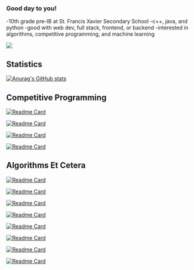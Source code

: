 ### Good day to you!
-10th grade pre-IB at St. Francis Xavier Secondary School
-c++, java, and python
-good with web dev, full stack, frontend, or backend 
-interested in algorithms, competitive programming, and machine learning

![](https://komarev.com/ghpvc/?username=C-FWES)

## Statistics

[![Anurag's GitHub stats](https://github-readme-stats.vercel.app/api?username=C-FWES)](https://github.com/anuraghazra/github-readme-stats)


## Competitive Programming


[![Readme Card](https://github-readme-stats.vercel.app/api/pin/?username=C-FWES&repo=CCC-Solutions)](https://github.com/C-FWES/CCC-Solutions)


[![Readme Card](https://github-readme-stats.vercel.app/api/pin/?username=C-FWES&repo=HackerRank-Solutions)](https://github.com/C-FWES/HackerRank-Solutions)


[![Readme Card](https://github-readme-stats.vercel.app/api/pin/?username=C-FWES&repo=Leetcode-Solutions)](https://github.com/C-FWES/Leetcode-Solutions)


[![Readme Card](https://github-readme-stats.vercel.app/api/pin/?username=C-FWES&repo=dmoj)](https://github.com/C-FWES/dmoj)


## Algorithms Et Cetera

[![Readme Card](https://github-readme-stats.vercel.app/api/pin/?username=C-FWES&repo=LinearRegression)](https://github.com/C-FWES/LinearRegression)


[![Readme Card](https://github-readme-stats.vercel.app/api/pin/?username=C-FWES&repo=PrisonersDillema)](https://github.com/C-FWES/PrisonersDillema)


[![Readme Card](https://github-readme-stats.vercel.app/api/pin/?username=C-FWES&repo=BenfordsLaw)](https://github.com/C-FWES/BenfordsLaw)


[![Readme Card](https://github-readme-stats.vercel.app/api/pin/?username=C-FWES&repo=twin-prime-conjecture)](https://github.com/C-FWES/twin-prime-conjecture)


[![Readme Card](https://github-readme-stats.vercel.app/api/pin/?username=C-FWES&repo=AutoCompleteNLP)](https://github.com/C-FWES/AutoCompleteNLP)


[![Readme Card](https://github-readme-stats.vercel.app/api/pin/?username=C-FWES&repo=AutoCorrect)](https://github.com/C-FWES/AutoCorrect)


[![Readme Card](https://github-readme-stats.vercel.app/api/pin/?username=C-FWES&repo=ConvexHull)](https://github.com/C-FWES/ConvexHull)


[![Readme Card](https://github-readme-stats.vercel.app/api/pin/?username=C-FWES&repo=OneHotEncoding)](https://github.com/C-FWES/OneHotEncoding)

<!--
**C-FWES/C-FWES** is a ✨ _special_ ✨ repository because its `README.md` (this file) appears on your GitHub profile.

Here are some ideas to get you started:

- 🔭 I’m currently working on ...
- 🌱 I’m currently learning ...
- 👯 I’m looking to collaborate on ...
- 🤔 I’m looking for help with ...
- 💬 Ask me about ...
- 📫 How to reach me: ...
- 😄 Pronouns: ...
- ⚡ Fun fact: ...
-->
